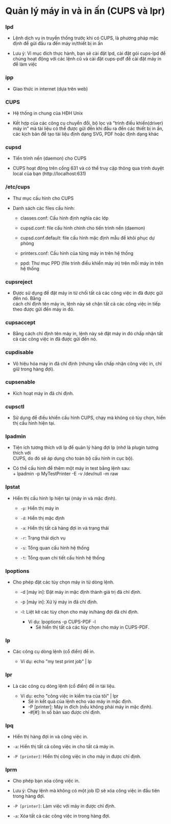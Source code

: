 # Quản lý máy in và in ấn (CUPS và lpr)

### lpd

- Lệnh dịch vụ in truyền thống trước khi có CUPS, là phương pháp mặc định để gửi đầu ra 
đến máy in/thiết bị in ấn  

- Lưu ý: Vì mục đích thực hành, bạn sẽ cài đặt lpd, cài đặt gói cups-lpd để chúng hoạt 
động với các lệnh cũ và cài đặt cups-pdf để cài đặt máy in để làm việc 

### ipp  

- Giao thức in internet (dựa trên web) 

### CUPS  
 
- Hệ thống in chung của HĐH Unix  

- Kết hợp của các công cụ chuyển đổi, bộ lọc và "trình điều khiển(driver) máy in" mà tài 
liệu có thể được gửi đến khi đầu ra đến các thiết bị in ấn, các kịch bản để tạo tài liệu định 
dạng SVG, PDF hoặc định dạng khác 

### cupsd

- Tiến trình nền (daemon) cho CUPS  

- CUPS hoạt động trên cổng 631 và có thể truy cập thông qua trình duyệt local của bạn 
(http://localhost:631) 

### /etc/cups  

- Thư mục cấu hình cho CUPS  

- Danh sách các files cấu hình:  
    
    + classes.conf: Cấu hình định nghĩa các lớp  
    
    + cupsd.conf: file cấu hình chính cho tiến trình nền (daemon)  
    
    + cupsd.conf.default: file cấu hình mặc định mẫu để khôi phục dự phòng  
    
    + printers.conf: Cấu hình của từng máy in trên hệ thống  
    
    + ppd: Thư mục PPD (file trình điều khiển máy in) trên mỗi máy in trên hệ thống 

### cupsreject  

- Được sử dụng để đặt máy in từ chối tất cả các công việc in đã được gửi đến nó. Bằng  
   cách chỉ định tên máy in, lệnh này sẽ chặn tất cả các công việc in tiếp theo được gửi 
   đến máy in đó. 

### cupsaccept  

- Bằng cách chỉ định tên máy in, lệnh này sẽ đặt máy in đó chấp nhận tất cả các công việc 
  in đã được gửi đến nó. 

### cupdisable  
 
- Vô hiệu hóa máy in đã chỉ định (nhưng vẫn chấp nhận công việc in, chỉ giữ trong hàng 
đợi). 

### cupsenable

- Kích hoạt máy in đã chỉ định. 

### cupsctl  
 
- Sử dụng để điều khiển cấu hình CUPS, chạy mà không có tùy chọn, hiển thị cấu hình 
hiện tại. 

### lpadmin  

- Tiện ích tương thích với lp để quản lý hàng đợi lp (nhớ là plugin tương thích với  
	CUPS, do đó sẽ áp dụng cho toàn bộ cấu hình in cục bộ).  

- Có thể cấu hình để thêm một máy in test bằng lệnh sau:  
      + lpadmin -p MyTestPrinter -E -v /dev/null -m raw 

### lpstat  

-  Hiển thị cấu hình lp hiện tại (máy in và mặc định). 
 	
	+ `-p`: Hiển thị máy in

 	+ `-d`: Hiển thị mặc định

 	+ `-a`: Hiển thị tất cả hàng đợi in và trạng thái 

 	+ `-r`: Trạng thái dịch vụ

 	+ `-s`: Tổng quan cấu hình hệ thống 

 	+ `-t`: Tổng quan chi tiết cấu hình hệ thống 

### lpoptions

- Cho phép đặt các tùy chọn máy in từ dòng lệnh.  

	+ -d [máy in]: Đặt máy in mặc định thành giá trị đã chỉ định.  
	
	+ -p [máy in]: Xử lý máy in đã chỉ định.  
	
	+ -l: Liệt kê các tùy chọn cho máy in/hàng đợi đã chỉ định. 
    	
    	+ Ví dụ: lpoptions -p CUPS-PDF -l  
       		+ Sẽ hiển thị tất cả các tùy chọn cho máy in CUPS-PDF.

### lp  
  
- Các công cụ dòng lệnh (cổ điển) để in.

    + Ví dụ: echo "my test print job" | lp 

### lpr 

- Là các công cụ dòng lệnh (cổ điển) để in tài liệu.

   	+ Ví dụ: echo "công việc in kiểm tra của tôi" | lpr 
        + Sẽ in kết quả của lệnh echo vào máy in mặc định. 
        + -P [printer]: Máy in đích (nếu không phải máy in mặc định). 
       	+ -#[#]: In số bản sao được chỉ định. 

### lpq 

- Hiển thị hàng đợi in và công việc in.

- `-a`: Hiển thị tất cả công việc in cho tất cả máy in.

- `-P [printer]`: Hiển thị công việc in cho máy in được chỉ định. 

### lprm

- Cho phép bạn xóa công việc in.

- Lưu ý: Chạy lệnh mà không có một job ID sẽ xóa công việc in đầu tiên trong hàng đợi. 

- `-P [printer]`: Làm việc với máy in được chỉ định. 

- `-a`: Xóa tất cả các công việc in trong hàng đợi.